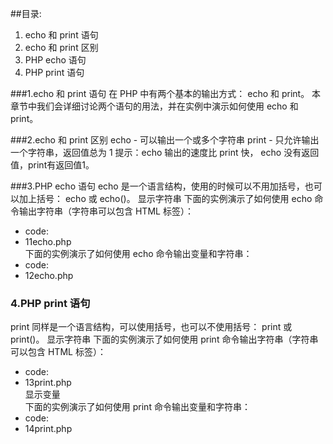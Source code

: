 
##目录:
1. echo 和 print 语句
2. echo 和 print 区别
3. PHP echo 语句
4. PHP print 语句

###1.echo 和 print 语句
在 PHP 中有两个基本的输出方式： echo 和 print。
本章节中我们会详细讨论两个语句的用法，并在实例中演示如何使用 echo 和 print。

###2.echo 和 print 区别
echo - 可以输出一个或多个字符串
print - 只允许输出一个字符串，返回值总为 1
提示：echo 输出的速度比 print 快， echo 没有返回值，print有返回值1。

###3.PHP echo 语句
echo 是一个语言结构，使用的时候可以不用加括号，也可以加上括号： echo 或 echo()。
显示字符串
下面的实例演示了如何使用 echo 命令输出字符串（字符串可以包含 HTML 标签）：
* code:
* 11echo.php
<br>下面的实例演示了如何使用 echo 命令输出变量和字符串：
* code:
* 12echo.php

### 4.PHP print 语句
print 同样是一个语言结构，可以使用括号，也可以不使用括号： print 或 print()。
显示字符串
下面的实例演示了如何使用 print 命令输出字符串（字符串可以包含 HTML 标签）：
* code:
* 13print.php<br>
显示变量<br>
下面的实例演示了如何使用 print 命令输出变量和字符串：
* code:
* 14print.php



